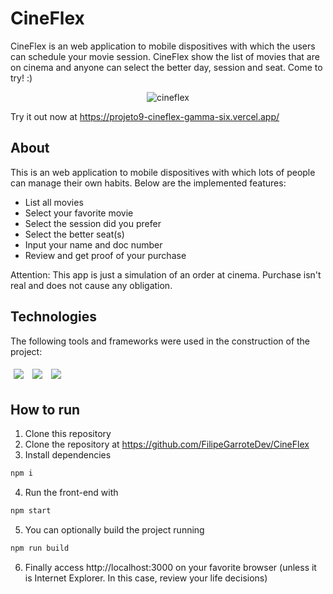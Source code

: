 # CineFlex

CineFlex is an web application to mobile dispositives with which the users can schedule your movie session. CineFlex show the list of movies that are on cinema and anyone can select the better day, session and seat. Come to try! :)

<div align="center">
  <img src="./src/assets/images/cineflex.gif"/ alt="cineflex">
</div>

Try it out now at https://projeto9-cineflex-gamma-six.vercel.app/

## About

This is an web application to mobile dispositives with which lots of people can manage their own habits. Below are the implemented features:

- List all movies
- Select your favorite movie
- Select the session did you prefer
- Select the better seat(s) 
- Input your name and doc number
- Review and get proof of your purchase

Attention: This app is just a simulation of an order at cinema. Purchase isn't real and does not cause any obligation.

## Technologies
The following tools and frameworks were used in the construction of the project:<br>
<p>
  <img style='margin: 5px;' src="https://img.shields.io/badge/react-app%20-%2320232a.svg?&style=for-the-  badge&color=60ddf9&logo=react&logoColor=%2361DAFB"/>
  <img style='margin: 5px;' src='https://img.shields.io/badge/axios%20-%2320232a.svg?&style=for-the-badge&color=informational'>
  <img style='margin: 5px;' src="https://img.shields.io/badge/react_route%20-%2320232a.svg?&style=for-the-badge&logo=react&logoColor=%2361DAFB"/>
</p>

## How to run

1. Clone this repository
2. Clone the repository at https://github.com/FilipeGarroteDev/CineFlex
3. Install dependencies
```bash
npm i
```
4. Run the front-end with
```bash
npm start
```
5. You can optionally build the project running
```bash
npm run build
```
6. Finally access http://localhost:3000 on your favorite browser (unless it is Internet Explorer. In this case, review your life decisions)
